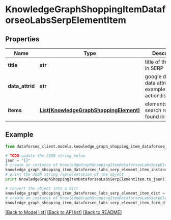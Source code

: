 # KnowledgeGraphShoppingItemDataforseoLabsSerpElementItem


## Properties

Name | Type | Description | Notes
------------ | ------------- | ------------- | -------------
**title** | **str** | title of the result in SERP | [optional] 
**data_attrid** | **str** | google defined data attribute ID example: action:listen_artist | [optional] 
**items** | [**List[KnowledgeGraphShoppingElement]**](KnowledgeGraphShoppingElement.md) | elements of search results found in SERP | [optional] 

## Example

```python
from dataforseo_client.models.knowledge_graph_shopping_item_dataforseo_labs_serp_element_item import KnowledgeGraphShoppingItemDataforseoLabsSerpElementItem

# TODO update the JSON string below
json = "{}"
# create an instance of KnowledgeGraphShoppingItemDataforseoLabsSerpElementItem from a JSON string
knowledge_graph_shopping_item_dataforseo_labs_serp_element_item_instance = KnowledgeGraphShoppingItemDataforseoLabsSerpElementItem.from_json(json)
# print the JSON string representation of the object
print KnowledgeGraphShoppingItemDataforseoLabsSerpElementItem.to_json()

# convert the object into a dict
knowledge_graph_shopping_item_dataforseo_labs_serp_element_item_dict = knowledge_graph_shopping_item_dataforseo_labs_serp_element_item_instance.to_dict()
# create an instance of KnowledgeGraphShoppingItemDataforseoLabsSerpElementItem from a dict
knowledge_graph_shopping_item_dataforseo_labs_serp_element_item_form_dict = knowledge_graph_shopping_item_dataforseo_labs_serp_element_item.from_dict(knowledge_graph_shopping_item_dataforseo_labs_serp_element_item_dict)
```
[[Back to Model list]](../README.md#documentation-for-models) [[Back to API list]](../README.md#documentation-for-api-endpoints) [[Back to README]](../README.md)


